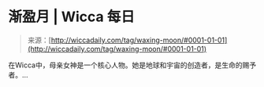 <!--yml

分类：未分类

日期：2024年06月12日 18:26:04

-->

# 渐盈月 | Wicca 每日

> 来源：[http://wiccadaily.com/tag/waxing-moon/#0001-01-01](http://wiccadaily.com/tag/waxing-moon/#0001-01-01)

在Wicca中，母亲女神是一个核心人物。她是地球和宇宙的创造者，是生命的赐予者。…
